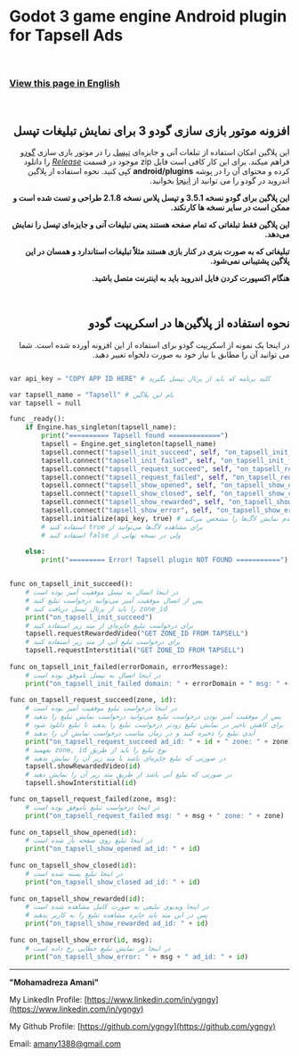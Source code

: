 # Godot 3 game engine Android plugin for Tapsell Ads

<br>

### [View this page in English](README_EN.md)


<br>

<div dir="rtl">

## افزونه موتور بازی سازی گودو 3 برای نمایش تبلیغات تپسل

 
این پلاگین امکان استفاده از تبلغات آنی و جایزه‌ای   [تپسل](https://tapsell.ir) را در موتور بازی سازی [گودو](https://godotengine.org) فراهم میکند.
برای این کار کافی است فایل zip موجود در قسمت [*Release*](https://github.com/ygngy/godot-tapsell/releases) را دانلود کرده و محتوای آن را در پوشه **android/plugins** کپی کنید. نحوه استفاده از پلاگین اندروید در گودو را می توانید از [اینجا](https://docs.godotengine.org/en/stable/tutorials/plugins/android/android_plugin.html#loading-and-using-an-android-plugin) بخوانید.


**این پلاگین برای گودو نسخه 3.5.1 و تپسل پلاس نسخه 2.1.8 طراحی و تست شده است و ممکن است در سایر نسخه ها کارنکند.**


**این پلاگین فقط تبلغاتی که تمام صفحه هستند یعنی تبلیغات آنی و جایزه‌ای تپسل را نمایش می‌دهد.**


**تبلیغاتی که به صورت بنری در کنار بازی هستند مثلاً تبلیغات استاندارد و همسان در این پلاگین پشتیبانی نمی‌شود.**


**هنگام اکسپورت کردن فایل اندروید باید به اینترنت متصل باشید.**

<br>

## نحوه استفاده از پلاگین‌ها در اسکریپت گودو 

در اینجا یک نمونه از اسکریپت گودو برای استفاده از این افزونه آورده شده است. شما می توانید آن را مطابق با نیاز خود به صورت دلخواه تغییر دهید.

</div>

```python

var api_key = "COPY APP ID HERE" # کلید برنامه که باید از پرتال تپسل بگیرید

var tapsell_name = "Tapsell" # نام این پلاگین
var tapsell = null

func _ready():
	if Engine.has_singleton(tapsell_name):
		print("========== Tapsell found =============")
		tapsell = Engine.get_singleton(tapsell_name)
		tapsell.connect("tapsell_init_succeed", self, "on_tapsell_init_succeed") # ()
		tapsell.connect("tapsell_init_failed", self, "on_tapsell_init_failed")   # (errorDomain, errorMessage)
		tapsell.connect("tapsell_request_succeed", self, "on_tapsell_request_succeed") # (zone, advertise_id)
		tapsell.connect("tapsell_request_failed", self, "on_tapsell_request_failed") # (zone, errorMessage)
		tapsell.connect("tapsell_show_opened", self, "on_tapsell_show_opened") # (advertise_id)
		tapsell.connect("tapsell_show_closed", self, "on_tapsell_show_closed") # (advertise_id)
		tapsell.connect("tapsell_show_rewarded", self, "on_tapsell_show_rewarded") # (advertise_id)
		tapsell.connect("tapsell_show_error", self, "on_tapsell_show_error") # (advertise_id, errorMessage)
		tapsell.initialize(api_key, true) # پارامتر اول کلید برنامه و پارامتر دوم نمایش یا عدم نمایش لاگ‌ها را مشخص می‌کند
		# استفاده کنید true برای مشاهده لاگ‌ها می‌توانید از
		# استفاده کنید false ولی در نسخه نهایی از
	
	else:
		print("========= Error! Tapsell plugin NOT FOUND ===========")


func on_tapsell_init_succeed():
	# در اینجا اتصال به تپسل موفقیت آمیز بوده است
	# پس از اتصال موفقیت آمیز می‌توانید درخواست تبلیغ کنید
	# را باید از پرتال تپسل دریافت کنید zone_id
	print("on_tapsell_init_succeed")
	# برای درخواست تبلیغ جایزه‌ای از متد زیر استفاده کنید
	tapsell.requestRewardedVideo("GET ZONE_ID FROM TAPSELL")
	# برای درخواست تبلیغ آنی از متد زیر استفاده کنید
	tapsell.requestInterstitial("GET ZONE_ID FROM TAPSELL")
	
func on_tapsell_init_failed(errorDomain, errorMessage):
	# در اینجا اتصال به تپسل ناموفق بوده است
	print("on_tapsell_init_failed domain: " + errorDomain + " msg: " + errorMessage)
	
func on_tapsell_request_succeed(zone, id):
	# در اینجا درخواست تبلیغ موفقیت آمیز بوده است
	# پس از موفقیت آمیز بودن درخواست تبلیغ می‌توانید درخواست نمایش تبلیغ را بدهید
	# برای کاهش تاخیر در نمایش تبلیغ زودتر درخواست تبلیغ را بدهید تا تبلیغ دانلود شود
	# آیدی تبلیغ را ذخیره کنید و در زمان مناسب درخواست نمایش آن را بدهید
	print("on_tapsell_request_succeed ad_id: " + id + " zone: " + zone)
	# بفهمید zone, id نوع تبلیغ را باید از طریق
	# در صورتی که تبلیغ جایزه‌ای باشد با متد زیر آن را نمایش بدهید
	tapsell.showRewardedVideo(id)
	# در صورتی که تبلیغ آنی باشد از طریق متد زیر آن را نمایش دهید
	tapsell.showInterstitial(id)

func on_tapsell_request_failed(zone, msg):
	# در اینجا درخواست تبلیغ ناموفق بوده است
	print("on_tapsell_request_failed msg: " + msg + " zone: " + zone)
	
func on_tapsell_show_opened(id):
	# در اینجا تبلیغ روی صفحه باز شده است
	print("on_tapsell_show_opened ad_id: " + id)	
	
func on_tapsell_show_closed(id):
	# در اینحا تبلیغ بسته شده است
	print("on_tapsell_show_closed ad_id: " + id)	
	
func on_tapsell_show_rewarded(id):
	# در اینجا ویدیوی تبلیغی به صورت کامل مشاهده شده است
	# پس در این متد باید جایزه مشاهده تبلیغ را به کاربر بدهید
	print("on_tapsell_show_rewarded ad_id: " + id)	
	
func on_tapsell_show_error(id, msg):
	# در اینجا در نمایش تبلیغ خطایی رخ داده است
	print("on_tapsell_show_error: " + msg + " ad_id: " + id)		


```


---------------------------------------------------------------------------


**"Mohamadreza Amani"**  

My LinkedIn Profile: [https://www.linkedin.com/in/ygngy](https://www.linkedin.com/in/ygngy)

My Github Profile: [https://github.com/ygngy](https://github.com/ygngy)  

Email:  [amany1388@gmail.com](mailto:amany1388@gmail.com)